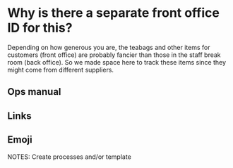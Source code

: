 # Why is there a separate front office ID for this?

Depending on how generous you are, the teabags and other items for customers (front office) are probably fancier than those in the staff break room (back office). So we made space here to track these items since they might come from different suppliers.

## Ops manual

## Links

## Emoji

NOTES:
Create processes and/or template

